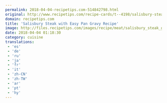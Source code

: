 ```yaml
---
permalink: 2018-04-04-recipetips.com-514842798.html
original: http://www.recipetips.com/recipe-cards/t--4198/salisbury-steak-with-easy-pan-gravy.asp
domain: recipetips.com
title: 'Salisbury Steak with Easy Pan Gravy Recipe'
image: http://files.recipetips.com/images/recipe/meat/salisbury_steak_gravy.jpg
date: 2018-04-04 01:18:30
category: cuisine
translations: 
 - 'es'
 - 'de'
 - 'ru'
 - 'ja'
 - 'fr'
 - 'it'
 - 'zh-CN'
 - 'zh-TW'
 - 'ar'
 - 'pt'
 - 'hy'
---
```



